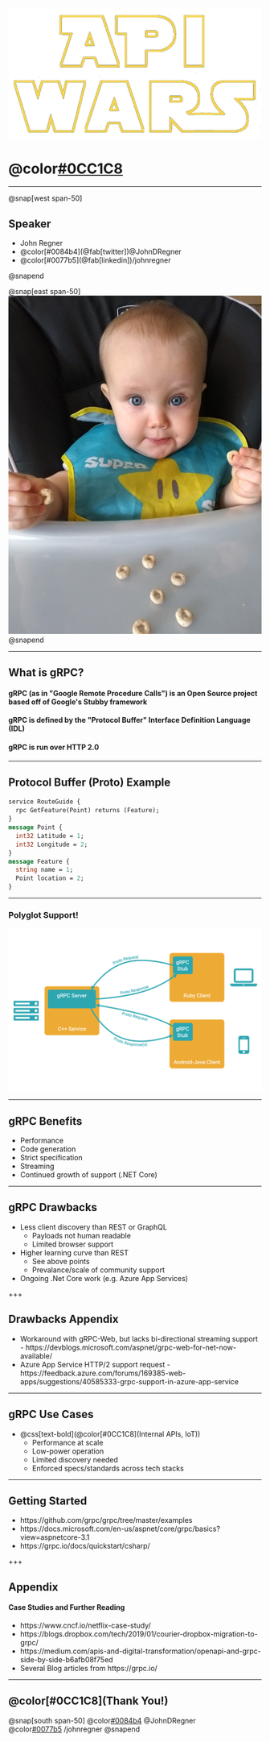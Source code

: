![height=350, alt=API Wars](assets/api-wars.png)
# @color[#0CC1C8](gRPC)

---

@snap[west span-50]
## Speaker
<ul>
  <li>John Regner</li>
  <li>@color[#0084b4](@fab[twitter])@JohnDRegner</li>
  <li>@color[#0077b5](@fab[linkedin])/johnregner</li>
</ul>

@snapend

@snap[east span-50]
![height=600, alt=My Daughter](assets/notme.jpg)
@snapend

---

## What is gRPC?

#### gRPC (as in "Google Remote Procedure Calls") is an Open Source project based off of Google's Stubby framework
#### gRPC is defined by the "Protocol Buffer" Interface Definition Language (IDL)
#### gRPC is run over HTTP 2.0

---

## Protocol Buffer (Proto) Example
```protobuf
service RouteGuide {
  rpc GetFeature(Point) returns (Feature);
}
message Point {
  int32 Latitude = 1;
  int32 Longitude = 2;
}
message Feature {
  string name = 1;
  Point location = 2;
}
```

---

### Polyglot Support!
![height=500, alt=gRPC Implementation Diagram](assets/grpc-diagram-1.png)

---

## gRPC Benefits

<ul>
  <li>Performance</li>
  <li>Code generation</li>
  <li>Strict specification</li>
  <li>Streaming</li>
  <li>Continued growth of support (.NET Core)</li>
</ul>

---

## gRPC Drawbacks

<ul>
  <li>Less client discovery than REST or GraphQL
    <ul>
      <li>Payloads not human readable</li>
      <li>Limited browser support</li>
    </ul>
  </li>
  <li>Higher learning curve than REST
    <ul>
      <li>See above points</li>
      <li>Prevalance/scale of community support</li>
    </ul>  
  </li>
  <li>Ongoing .Net Core work (e.g. Azure App Services)</li>
</ul>

+++

## Drawbacks Appendix
<ul>
  <li>Workaround with gRPC-Web, but lacks bi-directional streaming support - https://devblogs.microsoft.com/aspnet/grpc-web-for-net-now-available/</li>
  <li>Azure App Service HTTP/2 support request - https://feedback.azure.com/forums/169385-web-apps/suggestions/40585333-grpc-support-in-azure-app-service</li>
</ul>

---

## gRPC Use Cases

<ul>
  <li>@css[text-bold](@color[#0CC1C8](Internal APIs, IoT))
    <ul>
      <li>Performance at scale</li>
      <li>Low-power operation</li>
      <li>Limited discovery needed</li>
      <li>Enforced specs/standards across tech stacks</li>
    </ul>
  </li>
</ul>

---
## Getting Started
<ul>
  <li>https://github.com/grpc/grpc/tree/master/examples</li>
  <li>https://docs.microsoft.com/en-us/aspnet/core/grpc/basics?view=aspnetcore-3.1</li>
  <li>https://grpc.io/docs/quickstart/csharp/</li>
</ul>

+++

## Appendix
#### Case Studies and Further Reading
<ul>
  <li>https://www.cncf.io/netflix-case-study/</li>
  <li>https://blogs.dropbox.com/tech/2019/01/courier-dropbox-migration-to-grpc/</li>
  <li>https://medium.com/apis-and-digital-transformation/openapi-and-grpc-side-by-side-b6afb08f75ed</li>
  <li>Several Blog articles from https://grpc.io/</li>
</ul>

---
## @color[#0CC1C8](Thank You!)

@snap[south span-50]
@color[#0084b4](@fab[twitter]) @JohnDRegner<br>
@color[#0077b5](@fab[linkedin]) /johnregner
@snapend
